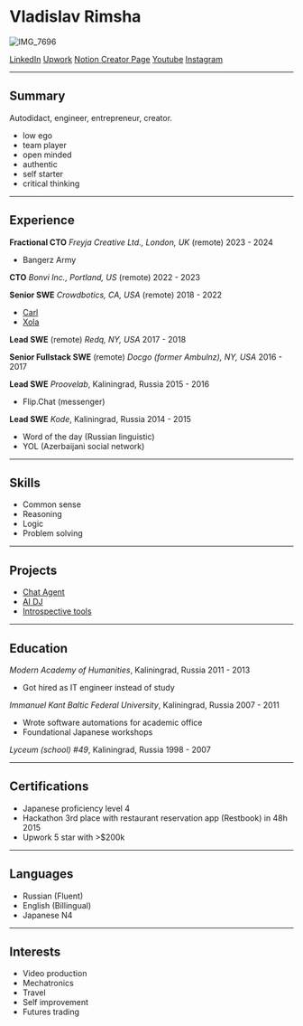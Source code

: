 # Vladislav Rimsha

![IMG_7696](https://github.com/user-attachments/assets/cada310d-b205-4bdf-bbe7-eeea25f48f8c)

[LinkedIn](http://linkedin.com/in/vlad-rimsha-9b3a8a95)
[Upwork](https://www.upwork.com/freelancers/~01806f74d5eff33ba9)
[Notion Creator Page](https://www.notion.com/@vladchatware)
[Youtube](https://www.youtube.com/@jelly-ninja)
[Instagram](https://www.instagram.com/vlad.rimsha)

---

## Summary

Autodidact, engineer, entrepreneur, creator.

- low ego
- team player
- open minded
- authentic
- self starter
- critical thinking

---

## Experience

**Fractional CTO**
_Freyja Creative Ltd., London, UK_ (remote)
2023 - 2024

- Bangerz Army

**CTO**
_Bonvi Inc., Portland, US_ (remote)
2022 - 2023


**Senior SWE**
_Crowdbotics, CA, USA_ (remote)
2018 - 2022

- [Carl](https://investwithcarl.com)
- [Xola](https://xola.com)

**Lead SWE** (remote)
_Redq, NY, USA_
2017 - 2018

**Senior Fullstack SWE** (remote)
_Docgo (former Ambulnz), NY, USA_
2016 - 2017

**Lead SWE**
_Proovelab_, Kaliningrad, Russia
2015 - 2016

- Flip.Chat (messenger)

**Lead SWE**
_Kode_, Kaliningrad, Russia
2014 - 2015

- Word of the day (Russian linguistic)
- YOL (Azerbaijani social network)

---

## Skills

- Common sense
- Reasoning
- Logic
- Problem solving

---

## Projects

- [Chat Agent](https///vlad.chat)
- [AI DJ](https://music.vlad.chat)
- [Introspective tools](https://shop.vlad.chat)

---

## Education

_Modern Academy of Humanities_, Kaliningrad, Russia
2011 - 2013

- Got hired as IT engineer instead of study

_Immanuel Kant Baltic Federal University_, Kaliningrad, Russia
2007 - 2011

- Wrote software automations for academic office
- Foundational Japanese workshops

_Lyceum (school) #49_, Kaliningrad, Russia
1998 - 2007

---

## Certifications

- Japanese proficiency level 4
- Hackathon 3rd place with restaurant reservation app (Restbook) in 48h 2015
- Upwork 5 star with >$200k

---

## Languages

- Russian (Fluent)
- English (Billingual)
- Japanese N4

---

## Interests

- Video production
- Mechatronics
- Travel
- Self improvement
- Futures trading


